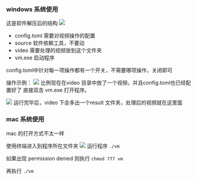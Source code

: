 

### windows 系统使用

这是软件解压后的结构
![](https://github.com/suifengqjn/videoWater/blob/master/image/r_1?raw=true)
* config.toml 需要对视频操作的配置
* source 软件依赖工具，不要动
* video 需要处理的视频放到这个文件夹
* vm.exe 启动程序

config.toml中针对每一项操作都有一个开关，不需要哪项操作，关闭即可

操作示例：
![](https://github.com/suifengqjn/videoWater/blob/master/image/r_2?raw=true)
比例现在在video 目录中放了一个视频，并且config.toml也已经配置好了
直接双击 vm.exe 打开程序。

![](https://github.com/suifengqjn/videoWater/blob/master/image/r_3?raw=true)
运行完毕后，video 下会多出一个result 文件夹，处理后的视频就在这里面


### mac 系统使用
mac 的打开方式不太一样

使用终端进入到程序所在文件夹
![](https://github.com/suifengqjn/videoWater/blob/master/image/r_4?raw=true)
运行程序
`./vm`

如果出现 permission denied 
则执行 `chmod 777 vm`

再执行 `./vm`